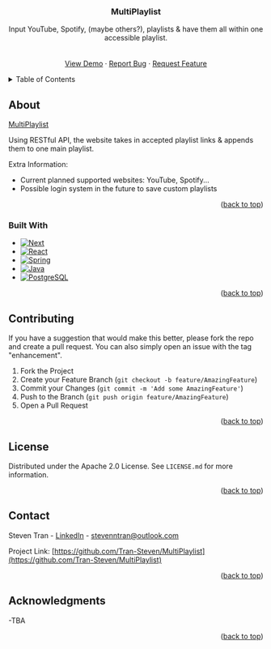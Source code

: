 
<a name="readme-top"></a>

<br />
<div align="center">

  <h3 align="center">MultiPlaylist</h3>

  <p align="center">
  Input YouTube, Spotify, (maybe others?), playlists & have them all within one accessible playlist.
    <br />
    <br />
    <br />
    <a href="https://github.com/Tran-Steven/MultiPlaylist">View Demo</a>
    ·
    <a href="https://github.com/Tran-Steven/MultiPlaylist/issues">Report Bug</a>
    ·
    <a href="https://github.com/Tran-Steven/MultiPlaylist/issues">Request Feature</a>
  </p>
</div>

<!-- TABLE OF CONTENTS -->
<details>
  <summary>Table of Contents</summary>
  <ol>
    <li>
      <a href="#about">About</a>
      <ul>
        <li><a href="#built-with">Built With</a></li>
      </ul>
    </li>
    <li><a href="#contributing">Contributing</a></li>
    <li><a href="#license">License</a></li>
    <li><a href="#contact">Contact</a></li>
    <li><a href="#acknowledgments">Acknowledgments</a></li>
  </ol>
</details>

<!-- ABOUT  -->

## About

[MultiPlaylist](https://github.com/Tran-Steven/MultiPlaylist/)

Using RESTful API, the website takes in accepted playlist links & appends them to one main playlist.

Extra Information:

- Current planned supported websites: YouTube, Spotify...
- Possible login system in the future to save custom playlists

<p align="right">(<a href="#readme-top">back to top</a>)</p>

### Built With

- [![Next][next.js]][next-url]
- [![React][react.js]][react-url]
- [![Spring][spring]][spring-url]
- [![Java][java]][java-url]
- [![PostgreSQL][postgresql]][postgresql-url]

<p align="right">(<a href="#readme-top">back to top</a>)</p>

<!-- CONTRIBUTING -->

## Contributing

If you have a suggestion that would make this better, please fork the repo and create a pull request. You can also simply open an issue with the tag "enhancement".

1. Fork the Project
2. Create your Feature Branch (`git checkout -b feature/AmazingFeature`)
3. Commit your Changes (`git commit -m 'Add some AmazingFeature'`)
4. Push to the Branch (`git push origin feature/AmazingFeature`)
5. Open a Pull Request

<p align="right">(<a href="#readme-top">back to top</a>)</p>

<!-- LICENSE -->

## License

Distributed under the Apache 2.0 License. See `LICENSE.md` for more information.

<p align="right">(<a href="#readme-top">back to top</a>)</p>

<!-- CONTACT -->

## Contact

Steven Tran - [LinkedIn](https://www.linkedin.com/in/steven-tran-26735b206/) - stevenntran@outlook.com

Project Link: [https://github.com/Tran-Steven/MultiPlaylist](https://github.com/Tran-Steven/MultiPlaylist)

<p align="right">(<a href="#readme-top">back to top</a>)</p>

<!-- ACKNOWLEDGMENTS -->

## Acknowledgments

-TBA

<p align="right">(<a href="#readme-top">back to top</a>)</p>

<!-- MARKDOWN LINKS & IMAGES -->

[issues-shield]: https://img.shields.io/github/issues/Tran-Steven/MultiPlaylist
[issues-url]: https://github.com/Tran-Steven/MultiPlaylist/issues
[license-shield]: https://img.shields.io/github/license/Tran-Steven/MultiPlaylist
[license-url]: https://github.com/Tran-Steven/MultiPlaylist/blob/main/LICENSE.md
[linkedin-shield]: https://img.shields.io/badge/-LinkedIn-black.svg?style=for-the-badge&logo=linkedin&colorB=555
[linkedin-url]: https://www.linkedin.com/in/steven-tran-26735b206/
[next.js]: https://img.shields.io/badge/next.js-000000?style=for-the-badge&logo=nextdotjs&logoColor=white
[next-url]: https://nextjs.org/
[react.js]: https://img.shields.io/badge/React-20232A?style=for-the-badge&logo=react&logoColor=61DAFB
[react-url]: https://reactjs.org/
[spring]: https://img.shields.io/badge/Spring-6DB33F?style=for-the-badge&logo=spring&logoColor=white
[spring-url]: https://spring.io/
[java]: https://img.shields.io/badge/Java-ED8B00?style=for-the-badge&logo=java&logoColor=white
[java-url]: https://www.java.com/
[postgresql]: https://img.shields.io/badge/PostgreSQL-316192?style=for-the-badge&logo=postgresql&logoColor=white
[postgresql-url]: https://www.postgresql.org/
